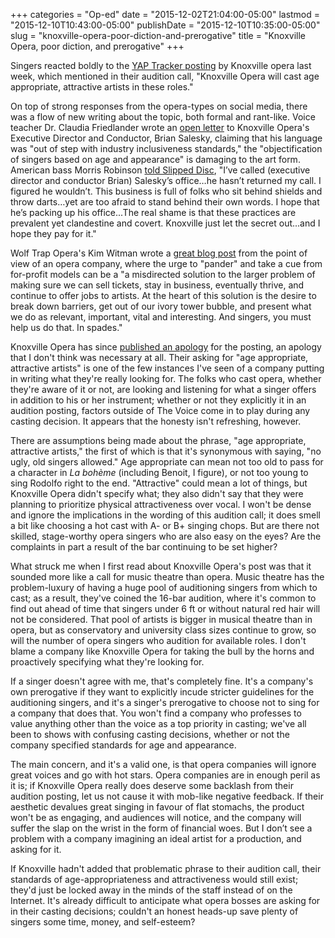 +++
categories = "Op-ed"
date = "2015-12-02T21:04:00-05:00"
lastmod = "2015-12-10T10:43:00-05:00"
publishDate = "2015-12-10T10:35:00-05:00"
slug = "knoxville-opera-poor-diction-and-prerogative"
title = "Knoxville Opera, poor diction, and prerogative"
+++

Singers reacted boldly to the [YAP Tracker posting](http://slippedisc.com/2015/12/ugly-old-singers-need-not-apply/) by Knoxville opera last week, which mentioned in their audition call, "Knoxville Opera will cast age appropriate, attractive artists in these roles."

On top of strong responses from the opera-types on social media, there was a flow of new writing about the topic, both formal and rant-like. Voice teacher Dr. Claudia Friedlander wrote an [open letter](http://www.claudiafriedlander.com/the-liberated-voice/brian-selesky.html) to Knoxville Opera's Executive Director and Conductor, Brian Salesky, claiming that his language was "out of step with industry inclusiveness standards," the "objectification of singers based on age and appearance" is damaging to the art form. American bass Morris Robinson [told Slipped Disc](http://slippedisc.com/2015/12/an-american-bass-thunders-at-anti-old-ugly-opera/), "I’ve called (executive director and conductor Brian) Salesky’s office…he hasn’t returned my call. I figured he wouldn’t. This business is full of folks who sit behind shields and throw darts…yet are too afraid to stand behind their own words. I hope that he’s packing up his office...The real shame is that these practices are prevalent yet clandestine and covert. Knoxville just let the secret out...and I hope they pay for it."

Wolf Trap Opera's Kim Witman wrote a [great blog post](http://opera.wolftrap.org/blog/2015/12/04/we-are-all-in-this-together/
) from the point of view of an opera company, where the urge to "pander" and take a cue from for-profit models can be a "a misdirected solution to the larger problem of making sure we can sell tickets, stay in business, eventually thrive, and continue to offer jobs to artists. At the heart of this solution is the desire to break down barriers, get out of our ivory tower bubble, and present what we do as relevant, important, vital and interesting. And singers, you must help us do that. In spades."

Knoxville Opera has since [published an apology](http://slippedisc.com/2015/12/opera-apologises-for-ageist-lookist-casting-sort-of/) for the posting, an apology that I don't think was necessary at all. Their asking for "age appropriate, attractive artists" is one of the few instances I've seen of a company putting in writing what they're really looking for. The folks who cast opera, whether they're aware of it or not, are looking and listening for what a singer offers in addition to his or her instrument; whether or not they explicitly it in an audition posting, factors outside of The Voice come in to play during any casting decision. It appears that the honesty isn't refreshing, however.

There are assumptions being made about the phrase, "age appropriate, attractive artists," the first of which is that it's synonymous with saying, "no ugly, old singers allowed." Age appropriate can mean not too old to pass for a character in *La bohème* (including Benoit, I figure), or not too young to sing Rodolfo right to the end. "Attractive" could mean a lot of things, but Knoxville Opera didn't specify what; they also didn't say that they were planning to prioritize physical attractiveness over vocal. I won't be dense and ignore the implications in the wording of this audition call; it does smell a bit like choosing a hot cast with A- or B+ singing chops. But are there not skilled, stage-worthy opera singers who are also easy on the eyes? Are the complaints in part a result of the bar continuing to be set higher? 

What struck me when I first read about Knoxville Opera's post was that it sounded more like a call for music theatre than opera. Music theatre has the problem-luxury of having a huge pool of auditioning singers from which to cast; as a result, they've coined the 16-bar audition, where it's common to find out ahead of time that singers under 6 ft or without natural red hair will not be considered. That pool of artists is bigger in musical theatre than in opera, but as conservatory and university class sizes continue to grow, so will the number of opera singers who audition for available roles. I don't blame a company like Knoxville Opera for taking the bull by the horns and proactively specifying what they're looking for. 

If a singer doesn't agree with me, that's completely fine. It's a company's own prerogative if they want to explicitly incude stricter guidelines for the auditioning singers, and it's a singer's prerogative to choose not to sing for a company that does that. You won't find a company who professes to value anything other than the voice as a top priority in casting; we've all been to shows with confusing casting decisions, whether or not the company specified standards for age and appearance. 

The main concern, and it's a valid one, is that opera companies will ignore great voices and go with hot stars. Opera companies are in enough peril as it is; if Knoxville Opera really does deserve some backlash from their audition posting, let us not cause it with mob-like negative feedback. If their aesthetic devalues great singing in favour of flat stomachs, the product won't be as engaging, and audiences will notice, and the company will suffer the slap on the wrist in the form of financial woes. But I don’t see a problem with a company imagining an ideal artist for a production, and asking for it.

If Knoxville hadn't added that problematic phrase to their audition call, their standards of age-appropriateness and attractiveness would still exist; they'd just be locked away in the minds of the staff instead of on the Internet. It's already difficult to anticipate what opera bosses are asking for in their casting decisions; couldn't an honest heads-up save plenty of singers some time, money, and self-esteem? 
